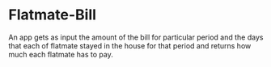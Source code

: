 # Flatmate-Bill
An app gets as input the amount of the bill for particular period and the days that each of flatmate stayed in the house for that period and returns
how much each flatmate has to pay.
